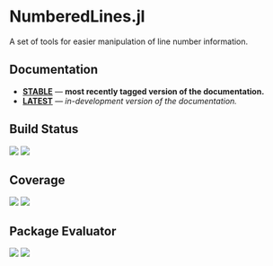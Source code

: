 # NumberedLines.jl

A set of tools for easier manipulation of line number information.

## Documentation

- [**STABLE**][docs_stable_url] &mdash; **most recently tagged version of the documentation.**
- [**LATEST**][docs_latest_url] &mdash; *in-development version of the documentation.*

## Build Status

[![][travis_image]][travis_url]
[![][appveyor_image]][appveyor_url]

## Coverage

[![][coveralls_image]][coveralls_url]
[![][codecov_image]][codecov_url]

## Package Evaluator

[![][pkg-0.4_image]][pkg-0.4_url]
[![][pkg-0.5_image]][pkg-0.5_url]

[docs_latest_image]: https://img.shields.io/badge/docs_latest-blue.svg
[docs_latest_url]: https://bramtayl.github.io/NumberedLines.jl/latest

[docs_stable_image]: https://img.shields.io/badge/docs-stable-blue.svg
[docs_stable_url]: https://bramtayl.github.io/NumberedLines.jl/stable

[travis_image]: https://travis-ci.org/bramtayl/NumberedLines.jl.svg?branch=master
[travis_url]: https://travis-ci.org/bramtayl/NumberedLines.jl

[appveyor_image]: https://ci.appveyor.com/api/projects/status/github/bramtayl/NumberedLines.jl?svg=true&branch=master
[appveyor_url]: https://ci.appveyor.com/project/bramtayl/NumberedLines-jl/branch/master

[coveralls_image]: https://coveralls.io/repos/bramtayl/NumberedLines.jl/badge.svg?branch=master&service=github
[coveralls_url]: https://coveralls.io/github/bramtayl/NumberedLines.jl?branch=master

[codecov_image]: https://codecov.io/github/bramtayl/NumberedLines.jl/coverage.svg?branch=master
[codecov_url]: https://codecov.io/github/bramtayl/NumberedLines.jl?branch=master

[issues_url]: https://github.com/bramtayl/NumberedLines.jl/issues

[pkg-0.4_image]: http://pkg.julialang.org/badges/NumberedLines_0.4.svg
[pkg-0.4_url]: http://pkg.julialang.org/?pkg=NumberedLines

[pkg-0.5_image]: http://pkg.julialang.org/badges/NumberedLines_0.5.svg
[pkg-0.5_url]: http://pkg.julialang.org/?pkg=NumberedLines
